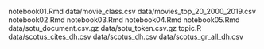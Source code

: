notebook01.Rmd
data/movie_class.csv
data/movies_top_20_2000_2019.csv
notebook02.Rmd
notebook03.Rmd
notebook04.Rmd
notebook05.Rmd
data/sotu_document.csv.gz
data/sotu_token.csv.gz
topic.R
data/scotus_cites_dh.csv
data/scotus_dh.csv
data/scotus_gr_all_dh.csv
